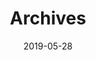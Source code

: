 ---
title: "Archives"
date: 2019-05-28
layout: "archives"
slug: "archives"
menu:
  main:
    weight: -70
    pre: archives
---